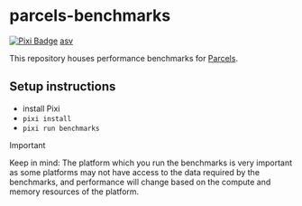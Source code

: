 # parcels-benchmarks
[![Pixi Badge](https://img.shields.io/endpoint?url=https://raw.githubusercontent.com/prefix-dev/pixi/main/assets/badge/v0.json)](https://pixi.sh)
[asv](https://img.shields.io/badge/benchmarked%20by-asv-blue.svg?style=flat)

This repository houses performance benchmarks for [Parcels](https://github.com/OceanParcels/Parcels).

## Setup instructions

- install Pixi
- `pixi install`
- `pixi run benchmarks`

> [!IMPORTANT]  
> Keep in mind: The platform which you run the benchmarks is very important as some platforms may not have access to the data required by the benchmarks, and performance will change based on the compute and memory resources of the platform.